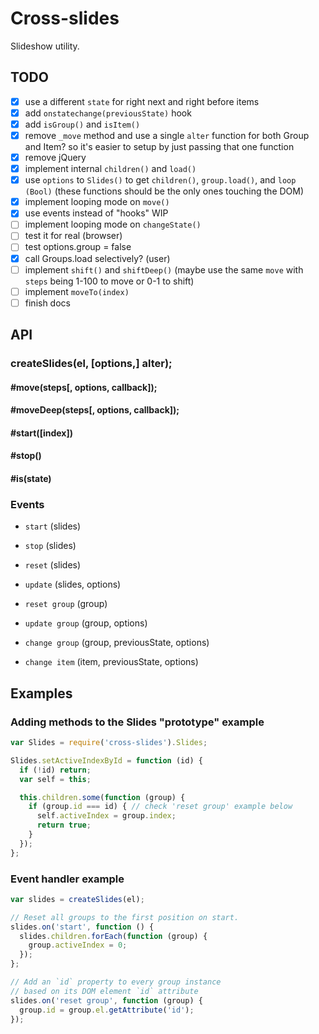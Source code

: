 # Cross-slides

Slideshow utility.

## TODO

- [x] use a different `state` for right next and right before items
- [x] add `onstatechange(previousState)` hook  
- [x] add `isGroup()` and `isItem()`
- [x] remove `_move` method and use a single `alter` function for both Group and Item? so it's easier to setup by just passing that one function
- [x] remove jQuery
- [x] implement internal `children()` and `load()`
- [x] use `options` to `Slides()` to get `children()`, `group.load()`, and `loop (Bool)` (these functions should be the only ones touching the DOM)
- [x] implement looping mode on `move()`
- [x] use events instead of "hooks" WIP
- [ ] implement looping mode on `changeState()`
- [ ] test it for real (browser)
- [ ] test options.group = false
- [x] call Groups.load selectively? (user)
- [ ] implement `shift()` and `shiftDeep()` (maybe use the same `move` with `steps` being 1-100 to move or 0-1 to shift)
- [ ] implement `moveTo(index)`
- [ ] finish docs

## API

### createSlides(el, [options,] alter);

#### #move(steps[, options, callback]);
#### #moveDeep(steps[, options, callback]);
#### #start([index])
#### #stop()
#### #is(state)

### Events

- `start` (slides)
- `stop` (slides)
- `reset` (slides)
- `update` (slides, options)

- `reset group` (group)
- `update group` (group, options)
- `change group` (group, previousState, options)

- `change item` (item, previousState, options)

## Examples

### Adding methods to the Slides "prototype" example

```js
var Slides = require('cross-slides').Slides;

Slides.setActiveIndexById = function (id) {
  if (!id) return;
  var self = this;

  this.children.some(function (group) {
    if (group.id === id) { // check 'reset group' example below
      self.activeIndex = group.index;
      return true;
    }
  });
};
```

### Event handler example

```js
var slides = createSlides(el);

// Reset all groups to the first position on start.
slides.on('start', function () {
  slides.children.forEach(function (group) {
    group.activeIndex = 0;
  });
};

// Add an `id` property to every group instance 
// based on its DOM element `id` attribute
slides.on('reset group', function (group) {
  group.id = group.el.getAttribute('id');
});
```
